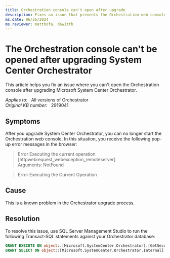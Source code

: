```yaml
---
title: Orchestration console can't open after upgrade
description: Fixes an issue that prevents the Orchestration web console from starting after you upgrade System Center Orchestrator.
ms.date: 06/26/2024
ms.reviewer: matthofa, dewitth
---
```

# The Orchestration console can't be opened after upgrading System Center Orchestrator

This article helps you fix an issue where you can't open the Orchestration console after upgrading Microsoft System Center Orchestrator.

_Applies to:_ &nbsp; All versions of Orchestrator  
_Original KB number:_ &nbsp; 2919041

## Symptoms

After you upgrade System Center Orchestrator, you can no longer start the Orchestration web console. In this situation, you receive the following pop-up error messages in the browser:

> Error Executing the current operation  
> [httpwebrequest_webexception_remoteserver]  
> Arguments: NotFound

> Error Executing the Current Operation

## Cause

This is a known problem in the Orchestrator upgrade process.

## Resolution

To resolve this issue, use SQL Server Management Studio to run the following Transact-SQL statements against your Orchestrator database:

```sql
GRANT EXECUTE ON object::[Microsoft.SystemCenter.Orchestrator].[GetSecurityToken] TO [Microsoft.SystemCenter.Orchestrator.Operators]
GRANT SELECT ON object::[Microsoft.SystemCenter.Orchestrator.Internal].[Settings] TO [Microsoft.SystemCenter.Orchestrator.Operators]
```
